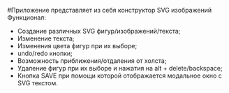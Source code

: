 #Приложение представляет из себя конструктор SVG изображений
Функционал:

- Создание различных SVG фигур/изображений/текста;
- Изменение текста;
- Изменения цвета фигур при их выборе;
- undo/redo кнопки;
- Возможность приближения/отдаления от холста;
- Удаление фигур при их выборе и нажатия на alt + delete/backspace;
- Кнопка SAVE при помощи которой отображается модальное окно с SVG текстом.
